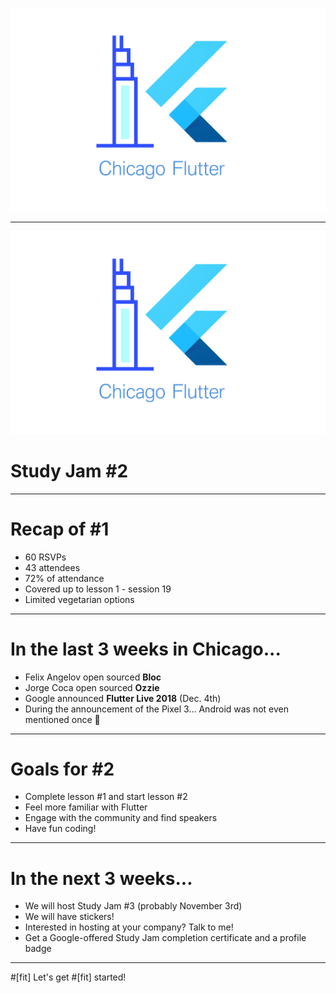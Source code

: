 ![chicago flutter banner](./banner.png)

---

![chicago flutter banner](./banner.png)

# Study Jam #2


---

# Recap of #1

* 60 RSVPs
* 43 attendees
* 72% of attendance
* Covered up to lesson 1 - session 19
* Limited vegetarian options

---

# In the last 3 weeks in Chicago...

* Felix Angelov open sourced **Bloc**
* Jorge Coca open sourced **Ozzie**
* Google announced **Flutter Live 2018** (Dec. 4th)
* During the announcement of the Pixel 3... Android was not even mentioned once 🤔


---

# Goals for #2

* Complete lesson #1 and start lesson #2
* Feel more familiar with Flutter 
* Engage with the community and find speakers
* Have fun coding!

---

# In the next 3 weeks...

* We will host Study Jam #3 (probably November 3rd)
* We will have stickers!
* Interested in hosting at your company? Talk to me!
* Get a Google-offered Study Jam completion certificate and a profile badge

---

#[fit] Let's get
#[fit] started!